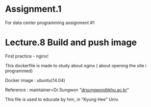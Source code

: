 # Assignment.1
For data center programming assignment #1

# Lecture.8 Build and push image
First practice - nginx!

This dockerfile is made to study about nginx ( about opening the site i programmed)

Docker image : ubuntu(14.04)

Reference : 
maintainer=Dr.Sungwon "drsungwon@khu.ac.kr"

This file is used to educate by him, in "Kyung Hee" Univ.
